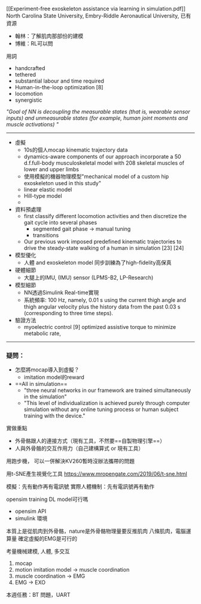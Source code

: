 [[Experiment-free exoskeleton assistance via learning in simulation.pdf]]
North Carolina State University, Embry-Riddle Aeronautical University,
已有資源
- 翰林：了解肌肉那部份的建模
- 博維：RL可以問

用詞
- handcrafted
- tethered
- substantial labour and time required 
- Human-in-the-loop optimization [8]
- locomotion
- synergistic

*"Goal of NN is decoupling the measurable states (that is, wearable sensor inputs) and unmeasurable states (for example, human joint moments and muscle activations) "*

---
- 虛擬
	- 10s的個人mocap kinematic trajectory data
	- dynamics-aware components of our approach incorporate a 50 d.f.full-body musculoskeletal model with 208 skeletal muscles of lower and upper limbs
	- 使用模擬的機器物理模型"mechanical model of a custom hip exoskeleton used in this study"
	- linear elastic model
	- Hill-type model
	- 
- 資料預處理
	- first classify different locomotion activities and then discretize the gait cycle into several phases
		- segmented gait phase -> manual tuning
		 - transitions
	 - Our previous work imposed predefined kinematic trajectories to drive the steady-state walking of a human in simulation [23]  [24]
- 模型優化
	- 人體 and exoskeleton model 同步訓練為了high-fidelity高保真
- 硬體細節
	- 大腿上的IMU, (IMU) sensor (LPMS-B2, LP-Research)
- 模型細節
	- NN透過Simulink Real-time實現
	- 系統頻率: 100 Hz, namely, 0.01 s using the current thigh angle and thigh angular velocity plus the history data from the past 0.03 s (corresponding to three time steps).
- 驗證方法
	- myoelectric control [9] optimized assistive torque to minimize metabolic rate,

---
### 疑問：
- 怎麼將mocap導入到虛擬？
	- imitation model的reward
- ==All in simulation==
	- "three neural networks in our framework are trained simultaneously in the simulation"
	- "This level of individualization is achieved purely through computer simulation without any online tuning process or human subject training with the device."

實做重點
- 外骨骼跟人的連接方式（現有工具，不然要==自製物理引擎==）
- 人與外骨骼的交互作用力（自己建構算式 or 現有工具）

用跑步機，
可以一併解決KV260暫時沒辦法攜帶的問題

用t-SNE產生視覺化工具
https://www.mropengate.com/2019/06/t-sne.html

模擬：先有動作再有電訊號
實際人體機制：先有電訊號再有動作

opensim training DL model可行嗎
- opensim API 
- simulink 環境

本質上是從肌肉到外骨骼，nature是外骨骼物理量要反推肌肉
八條肌肉，電腦運算量
確定虛擬的EMG是可行的

考量機械建模, 人體, 多交互


1. mocap
2. motion imitation model -> muscle coordination
3. muscle coordination -> EMG
4. EMG -> EXO


本週任務：BT 問題，UART
